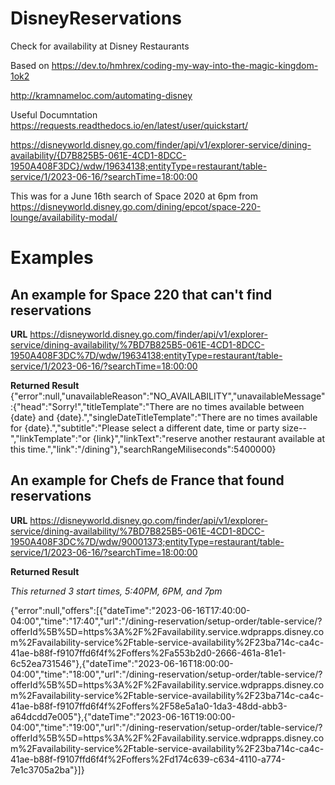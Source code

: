 # DisneyReservations
Check for availability at Disney Restaurants

Based on https://dev.to/hmhrex/coding-my-way-into-the-magic-kingdom-1ok2

http://kramnameloc.com/automating-disney

Useful Documntation
https://requests.readthedocs.io/en/latest/user/quickstart/



https://disneyworld.disney.go.com/finder/api/v1/explorer-service/dining-availability/{D7B825B5-061E-4CD1-8DCC-1950A408F3DC}/wdw/19634138;entityType=restaurant/table-service/1/2023-06-16/?searchTime=18:00:00

This was for a June 16th search of Space 2020 at 6pm from https://disneyworld.disney.go.com/dining/epcot/space-220-lounge/availability-modal/

# Examples
## An example for Space 220 that can't find reservations
**URL**
https://disneyworld.disney.go.com/finder/api/v1/explorer-service/dining-availability/%7BD7B825B5-061E-4CD1-8DCC-1950A408F3DC%7D/wdw/19634138;entityType=restaurant/table-service/1/2023-06-16/?searchTime=18:00:00

**Returned Result**
{"error":null,"unavailableReason":"NO_AVAILABILITY","unavailableMessage":{"head":"Sorry!","titleTemplate":"There are no times available between {date} and {date}.","singleDateTitleTemplate":"There are no times available for {date}.","subtitle":"Please select a different date, time or party size--","linkTemplate":"or {link}","linkText":"reserve another restaurant available at this time.","link":"/dining"},"searchRangeMiliseconds":5400000}

## An example for Chefs de France that found reservations
**URL**
https://disneyworld.disney.go.com/finder/api/v1/explorer-service/dining-availability/%7BD7B825B5-061E-4CD1-8DCC-1950A408F3DC%7D/wdw/90001373;entityType=restaurant/table-service/1/2023-06-16/?searchTime=18:00:00

**Returned Result**

*This returned 3 start times, 5:40PM, 6PM, and 7pm*

{"error":null,"offers":[{"dateTime":"2023-06-16T17:40:00-04:00","time":"17:40","url":"/dining-reservation/setup-order/table-service/?offerId%5B%5D=https%3A%2F%2Favailability.service.wdprapps.disney.com%2Favailability-service%2Ftable-service-availability%2F23ba714c-ca4c-41ae-b88f-f9107ffd6f4f%2Foffers%2Fa553b2d0-2666-461a-81e1-6c52ea731546"},{"dateTime":"2023-06-16T18:00:00-04:00","time":"18:00","url":"/dining-reservation/setup-order/table-service/?offerId%5B%5D=https%3A%2F%2Favailability.service.wdprapps.disney.com%2Favailability-service%2Ftable-service-availability%2F23ba714c-ca4c-41ae-b88f-f9107ffd6f4f%2Foffers%2F58e5a1a0-1da3-48dd-abb3-a64dcdd7e005"},{"dateTime":"2023-06-16T19:00:00-04:00","time":"19:00","url":"/dining-reservation/setup-order/table-service/?offerId%5B%5D=https%3A%2F%2Favailability.service.wdprapps.disney.com%2Favailability-service%2Ftable-service-availability%2F23ba714c-ca4c-41ae-b88f-f9107ffd6f4f%2Foffers%2Fd174c639-c634-4110-a774-7e1c3705a2ba"}]}

